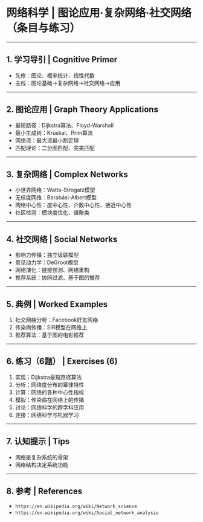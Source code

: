 # 网络科学 | 图论应用·复杂网络·社交网络（条目与练习）

---

## 1. 学习导引 | Cognitive Primer

- 先修：图论、概率统计、线性代数
- 主线：图论基础→复杂网络→社交网络→应用

---

## 2. 图论应用 | Graph Theory Applications

- 最短路径：Dijkstra算法、Floyd-Warshall
- 最小生成树：Kruskal、Prim算法
- 网络流：最大流最小割定理
- 匹配理论：二分图匹配、完美匹配

---

## 3. 复杂网络 | Complex Networks

- 小世界网络：Watts-Strogatz模型
- 无标度网络：Barabási-Albert模型
- 网络中心性：度中心性、介数中心性、接近中心性
- 社区检测：模块度优化、谱聚类

---

## 4. 社交网络 | Social Networks

- 影响力传播：独立级联模型
- 意见动力学：DeGroot模型
- 网络演化：链接预测、网络重构
- 推荐系统：协同过滤、基于图的推荐

---

## 5. 典例 | Worked Examples

1) 社交网络分析：Facebook好友网络
2) 传染病传播：SIR模型在网络上
3) 推荐算法：基于图的电影推荐

---

## 6. 练习（6题） | Exercises (6)

1) 实现：Dijkstra最短路径算法
2) 分析：网络度分布的幂律特性
3) 计算：网络的各种中心性指标
4) 模拟：传染病在网络上的传播
5) 讨论：网络科学的跨学科应用
6) 连接：网络科学与机器学习

---

## 7. 认知提示 | Tips

- 网络是复杂系统的骨架
- 网络结构决定系统功能

---

## 8. 参考 | References

- `https://en.wikipedia.org/wiki/Network_science`
- `https://en.wikipedia.org/wiki/Social_network_analysis`

